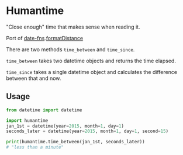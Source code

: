 # Humantime
"Close enough" time that makes sense when reading it.

Port of [date-fns](https://date-fns.org).[formatDistance](https://github.com/date-fns/date-fns/blob/main/src/formatDistance/index.ts)

There are two methods `time_between` and `time_since`. 

`time_between` takes two datetime objects and returns the time elapsed.

`time_since` takes a single datetime object and calculates the difference between that and now.

## Usage
```python
from datetime import datetime

import humantime
jan_1st = datetime(year=2015, month=1, day=1)
seconds_later = datetime(year=2015, month=1, day=1, second=15)

print(humantime.time_between(jan_1st, seconds_later))
# "less than a minute"
```
 
